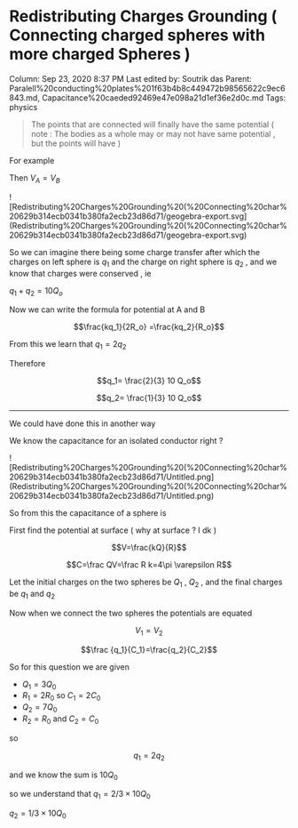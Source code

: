 # Redistributing Charges Grounding ( Connecting charged spheres with more charged Spheres )

Column: Sep 23, 2020 8:37 PM
Last edited by: Soutrik das
Parent: Paralell%20conducting%20plates%201f63b4b8c449472b98565622c9ec6843.md, Capacitance%20caeded92469e47e098a21d1ef36e2d0c.md
Tags: physics

> The points that are connected will finally have the same potential ( note : The bodies as a whole may or may not have same potential , but the points will have )

For example 

Then $V_A=V_B$

![Redistributing%20Charges%20Grounding%20(%20Connecting%20char%20629b314ecb0341b380fa2ecb23d86d71/geogebra-export.svg](Redistributing%20Charges%20Grounding%20(%20Connecting%20char%20629b314ecb0341b380fa2ecb23d86d71/geogebra-export.svg)

So we can imagine there being some charge transfer after which the charges on left sphere is $q_1$ and the charge on right sphere is $q_2$ , and we know that charges were conserved , ie 

$q_1+q_2=10Q_o$ 

Now we can write the formula for potential at A and B 

$$\frac{kq_1}{2R_o} =\frac{kq_2}{R_o}$$

From this we learn that $q_1=2q_2$ 

Therefore 

$$q_1= \frac{2}{3} 10 Q_o$$

$$q_2= \frac{1}{3} 10 Q_o$$

---

 We could have done this in another way 

We know the capacitance for an isolated conductor right ? 

![Redistributing%20Charges%20Grounding%20(%20Connecting%20char%20629b314ecb0341b380fa2ecb23d86d71/Untitled.png](Redistributing%20Charges%20Grounding%20(%20Connecting%20char%20629b314ecb0341b380fa2ecb23d86d71/Untitled.png)

So from this the capacitance of a sphere is 

First find the potential at surface ( why at surface ? I dk ) 

$$V=\frac{kQ}{R}$$

$$C=\frac  QV=\frac R k=4\pi \varepsilon R$$

Let the initial charges on the two spheres be $Q_1$ , $Q_2$ , and the final charges be $q_1$ and $q_2$ 

Now when we connect the two spheres the potentials are equated 

$$V_1=V_2$$

$$\frac {q_1}{C_1}=\frac{q_2}{C_2}$$

So for this question we are given 

- $Q_1=3Q_0$
- $R_1=2R_0$ so $C_1=2C_0$
- $Q_2=7Q_0$
- $R_2=R_0$ and $C_2=C_0$

so 

$$q_1=2q_2$$

and we know the sum is $10Q_0$ 

so we understand that 
$q_1=2/3 \times 10 Q_0$

$q_2=1/3 \times 10Q_0$
